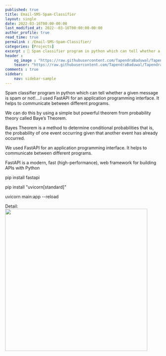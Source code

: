 ```yaml
---
published: true
title: Email-SMS-Spam-Classifier
layout: single
date: 2022-03-16T00:00-00:00
last_modified_at: 2022--03-16T00:00:00-00:00
author_profile: true
read_time: true
permalink : /Email-SMS-Spam-Classifier/
categories: [Projects]
excerpt : 📝 Spam classifier program in python which can tell whether a given message is spam or not!....I used FastAPI for an application programming interface. It helps to communicate between different programs.
header :
    og_image : "https://raw.githubusercontent.com/TapendraBaduwal/TapendraBaduwal.github.io/main/images/API.jpg"
    teaser: "https://raw.githubusercontent.com/TapendraBaduwal/TapendraBaduwal.github.io/main/images/API2.jpg"
comments : true
sidebar:
    nav: sidebar-sample
---
```


Spam classifier program in python which can tell whether a given message is spam or not!....I used FastAPI for an application programming interface. It helps to communicate between different programs.



We can do this by using a simple but powerful theorem from probability theory called Baye’s Theorem.

Bayes Theorem is a method to determine conditional probabilities that is, the probability of one event occurring given that another event has already occurred.

We used FastAPI for an application programming interface. It helps to communicate between different programs.

FastAPI is a modern, fast (high-performance), web framework for building APIs with Python

pip install fastapi

pip install "uvicorn[standard]"

uvicorn main:app --reload

Detail:
<a href="https://github.com/TapendraBaduwal/Email-SMS-Spam-Classifier"><img src="https://github-link-card.s3.ap-northeast-1.amazonaws.com/TapendraBaduwal/Email-SMS-Spam-Classifier.png" width="460px"></a>
